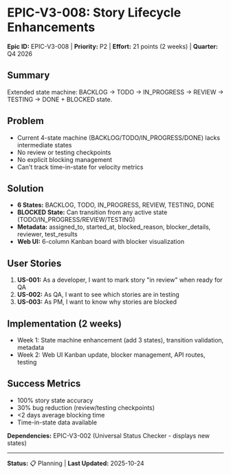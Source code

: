 # EPIC-V3-008: Story Lifecycle Enhancements

**Epic ID:** EPIC-V3-008 | **Priority:** P2 | **Effort:** 21 points (2 weeks) | **Quarter:** Q4 2026

## Summary

Extended state machine: BACKLOG → TODO → IN_PROGRESS → REVIEW → TESTING → DONE + BLOCKED state.

## Problem

- Current 4-state machine (BACKLOG/TODO/IN_PROGRESS/DONE) lacks intermediate states
- No review or testing checkpoints
- No explicit blocking management
- Can't track time-in-state for velocity metrics

## Solution

- **6 States:** BACKLOG, TODO, IN_PROGRESS, REVIEW, TESTING, DONE
- **BLOCKED State:** Can transition from any active state (TODO/IN_PROGRESS/REVIEW/TESTING)
- **Metadata:** assigned_to, started_at, blocked_reason, blocker_details, reviewer, test_results
- **Web UI:** 6-column Kanban board with blocker visualization

## User Stories

1. **US-001:** As a developer, I want to mark story "in review" when ready for QA
2. **US-002:** As QA, I want to see which stories are in testing
3. **US-003:** As PM, I want to know why stories are blocked

## Implementation (2 weeks)

- Week 1: State machine enhancement (add 3 states), transition validation, metadata
- Week 2: Web UI Kanban update, blocker management, API routes, testing

## Success Metrics

- 100% story state accuracy
- 30% bug reduction (review/testing checkpoints)
- <2 days average blocking time
- Time-in-state data available

**Dependencies:** EPIC-V3-002 (Universal Status Checker - displays new states)

---

**Status:** 📋 Planning | **Last Updated:** 2025-10-24
